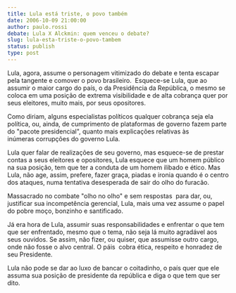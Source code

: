 ```yaml
---
title: Lula está triste, o povo também
date: 2006-10-09 21:00:00
author: paulo.rossi
debate: Lula X Alckmin: quem venceu o debate?
slug: lula-esta-triste-o-povo-tambem
status: publish 
type: post
---
```


Lula, agora, assume o personagem vitimizado do debate e tenta escapar pela tangente e comover o povo brasileiro.  Esquece-se Lula, que ao assumir o maior cargo do país, o da Presidência da República, o mesmo se coloca em uma posição de extrema visibilidade e de alta cobrança quer por seus eleitores, muito mais, por seus opositores. 


Como diriam, alguns especialistas políticos qualquer cobrança seja ela política, ou, ainda, de cumprimento de plataformas de governo fazem parte do "pacote presidencial", quanto mais explicações relativas às inúmeras corrupções do governo Lula.  


Lula quer falar de realizações de seu governo, mas esquece-se de prestar contas a seus eleitores e opositores, Lula esquece que um homem público na sua posição, tem que ter a conduta de um homem ilibado e ético. Mas Lula, não age, assim, prefere, fazer graça, piadas e ironia quando é o centro dos ataques, numa tentativa desesperada de sair do olho do furacão. 


Massacrado no combate "olho no olho" e sem respostas  para dar, ou, justificar sua incompetência gerencial, Lula, mais uma vez assume o papel do pobre moço, bonzinho e santificado. 


Já era hora de Lula, assumir suas responsabilidades e enfrentar o que tem que ser enfrentado, mesmo que o tema, não seja lá muito agradável aos seus ouvidos. Se assim, não fizer, ou quiser, que assumisse outro cargo, onde não fosse o alvo central. O páis  cobra ética, respeito e honradez de seu Presidente.   


Lula não pode se dar ao luxo de bancar o coitadinho, o país quer que ele assuma sua posição de presidente da república e diga o que tem que ser dito.   


